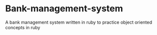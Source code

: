 <h1>Bank-management-system </h1>
<p>A bank management system written in ruby to practice object oriented concepts in ruby</p>
